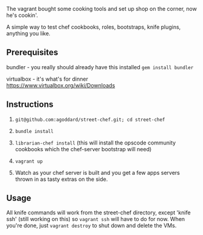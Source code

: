 The vagrant bought some cooking tools and set up shop on the corner, now he's cookin'.

A simple way to test chef cookbooks, roles, bootstraps, knife plugins, anything you like.


Prerequisites
-------------
bundler - you really should already have this installed
`gem install bundler`

virtualbox - it's what's for dinner
https://www.virtualbox.org/wiki/Downloads

Instructions
------------

1. `git@github.com:agoddard/street-chef.git; cd street-chef`

2. `bundle install`

3. `librarian-chef install` (this will install the opscode community cookbooks which the chef-server bootstrap will need) 

4. `vagrant up`

5. Watch as your chef server is built and you get a few apps servers thrown in as tasty extras on the side.


Usage
-----

All knife commands will work from the street-chef directory, except 'knife ssh' (still working on this) so `vagrant ssh` will have to do for now.
When you're done, just `vagrant destroy` to shut down and delete the VMs.
